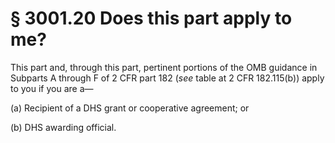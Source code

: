 # § 3001.20   Does this part apply to me?

This part and, through this part, pertinent portions of the OMB guidance in Subparts A through F of 2 CFR part 182 (*see* table at 2 CFR 182.115(b)) apply to you if you are a—


(a) Recipient of a DHS grant or cooperative agreement; or


(b) DHS awarding official.




